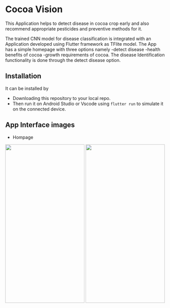 # Cocoa Vision

This Application helps to detect disease in cocoa crop early and also recommend appropriate pesticides and preventive methods for it.

The trained CNN model for disease classification is integrated with an Application developed using Flutter framework as TFlite model.
The App has a simple homepage with three options namely 
-detect disease
-health benefits of cocoa 
-growth requirements of cocoa.
The disease Identification functionality is done through the detect disease option. 

## Installation

It can be installed by
 - Downloading this repository to your local repo.
 - Then run it on Android Studio or Vscode using `flutter run` to simulate it on the connected device.


## App Interface images
- Hompage
<img src="https://github.com/AVKavan/Cocoa_vision/assets/107805278/13df6faf-e478-4356-abfd-a9ae62d2fb62" width="250" height="500" />
<img src="https://github.com/AVKavan/Cocoa_vision/assets/107805278/a3e2412c-5bbc-4717-bad8-fc05d0771cc7" width="250" height="500" />
